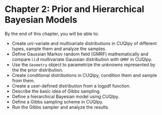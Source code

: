 # Chapter 2: Prior and Hierarchical Bayesian Models

By the end of this chapter, you will be able to:

- Create uni-variate and multivariate distributions in CUQIpy of different types, sample them and analyze the samples.
- Define Gaussian Markov random field (GMRF) mathematically and compare i.i.d multivariate Gaussian distribution with `GMRF` in CUQIpy.
- Use the `Geometry` object to parametrize the unknowns represented by the the prior distribution.
- Create conditional distributions in CUQIpy, condition them and sample from them.
- Create a user-defined distribution from a logpdf function.
- Describe the basic idea of Gibbs sampling.
- Define a hierarchical Bayesian model using CUQIpy.
- Define a Gibbs sampling scheme in CUQIpy.
- Run the Gibbs sampler and analyze the results.